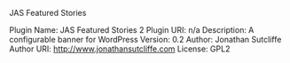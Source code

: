 JAS Featured Stories

Plugin Name: JAS Featured Stories 2
Plugin URI: n/a
Description: A configurable banner for WordPress
Version: 0.2
Author: Jonathan Sutcliffe
Author URI: http://www.jonathansutcliffe.com
License: GPL2
